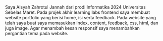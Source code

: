 Saya Aisyah Zahrotul Jannah dari prodi Informatika 2024 Universitas Sebelas Maret. 
Pada projek akhir learning labs frontend saya membuat website portfolio yang berisi home, isi serta feedback. 
Pada website yang telah saya buat saya memasukkan index, content, feedback, css, html, dan juga image.
Agar menambah kesan responsif saya menambahkan pergantian tema pada website.

